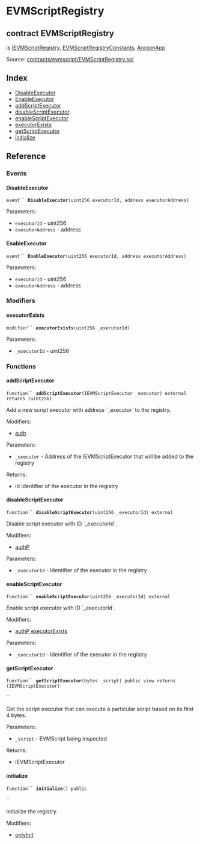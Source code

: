 # EVMScriptRegistry

## contract EVMScriptRegistry

is [IEVMScriptRegistry](ievmscriptregistry.md), [EVMScriptRegistryConstants](evmscriptregistryconstants.md), [AragonApp](../apps/aragonapp.md)

Source: [contracts/evmscript/EVMScriptRegistry.sol](https://github.com/aragon/aragonOS/blob/v4.4.0/contracts/evmscript/EVMScriptRegistry.sol)

## Index

* [DisableExecutor](evmscriptregistry.md#disableexecutor)
* [EnableExecutor](evmscriptregistry.md#enableexecutor)
* [addScriptExecutor](evmscriptregistry.md#addscriptexecutor)
* [disableScriptExecutor](evmscriptregistry.md#disablescriptexecutor)
* [enableScriptExecutor](evmscriptregistry.md#enablescriptexecutor)
* [executorExists](evmscriptregistry.md#executorexists)
* [getScriptExecutor](evmscriptregistry.md#getscriptexecutor)
* [initialize](evmscriptregistry.md#initialize)

## Reference

### Events

#### **DisableExecutor** <a href="#disableexecutor" id="disableexecutor"></a>

`event`` `**`DisableExecutor`**`(uint256 executorId, address executorAddress)`



Parameters:

* `executorId` - uint256
* `executorAddress` - address

#### **EnableExecutor** <a href="#enableexecutor" id="enableexecutor"></a>

`event`` `**`EnableExecutor`**`(uint256 executorId, address executorAddress)`



Parameters:

* `executorId` - uint256
* `executorAddress` - address

### Modifiers

#### **executorExists** <a href="#executorexists" id="executorexists"></a>

`modifier`` `**`executorExists`**`(uint256 _executorId)`



Parameters:

* `_executorId` - uint256

### Functions

#### **addScriptExecutor** <a href="#addscriptexecutor" id="addscriptexecutor"></a>

`function`` `**`addScriptExecutor`**`(IEVMScriptExecutor _executor) external returns (uint256)`



Add a new script executor with address \`\_executor\` to the registry.

Modifiers:

* [auth](../apps/aragonapp.md#authp)

Parameters:

* `_executor` - Address of the IEVMScriptExecutor that will be added to the registry

Returns:

* id Identifier of the executor in the registry

#### **disableScriptExecutor** <a href="#disablescriptexecutor" id="disablescriptexecutor"></a>

`function`` `**`disableScriptExecutor`**`(uint256 _executorId) external`



Disable script executor with ID \`\_executorId\`.

Modifiers:

* [authP](../apps/aragonapp.md#canperform)

Parameters:

* `_executorId` - Identifier of the executor in the registry

#### **enableScriptExecutor** <a href="#enablescriptexecutor" id="enablescriptexecutor"></a>

`function`` `**`enableScriptExecutor`**`(uint256 _executorId) external`



Enable script executor with ID \`\_executorId\`.

Modifiers:

* [authP executorExists](evmscriptregistry.md#addscriptexecutor)

Parameters:

* `_executorId` - Identifier of the executor in the registry

#### **getScriptExecutor** <a href="#getscriptexecutor" id="getscriptexecutor"></a>

`function`` `**`getScriptExecutor`**`(bytes _script) public view returns (IEVMScriptExecutor)`

``

Get the script executor that can execute a particular script based on its first 4 bytes.

Parameters:

* `_script` - EVMScript being inspected

Returns:

* IEVMScriptExecutor

#### **initialize** <a href="#initialize" id="initialize"></a>

`function`` `**`initialize`**`() public`

``

Initialize the registry.

Modifiers:

* [onlyInit](../common/initializable.md#getinitializationblock)
